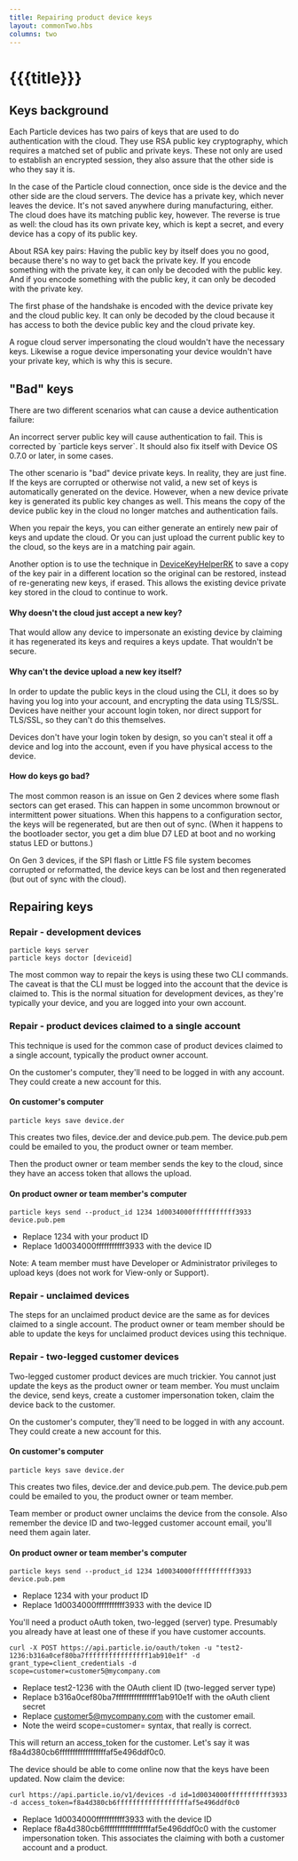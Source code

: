```yaml
---
title: Repairing product device keys
layout: commonTwo.hbs
columns: two
---
```


# {{{title}}}

## Keys background

Each Particle devices has two pairs of keys that are used to do authentication with the cloud. They use RSA public key cryptography, which requires a matched set of public and private keys. These not only are used to establish an encrypted session, they also assure that the other side is who they say it is.

In the case of the Particle cloud connection, once side is the device and the other side are the cloud servers. The device has a private key, which never leaves the device. It's not saved anywhere during manufacturing, either. The cloud does have its matching public key, however. The reverse is true as well: the cloud has its own private key, which is kept a secret, and every device has a copy of its public key.

About RSA key pairs: Having the public key by itself does you no good, because there's no way to get back the private key. If you encode something with the private key, it can only be decoded with the public key. And if you encode something with the public key, it can only be decoded with the private key.

The first phase of the handshake is encoded with the device private key and the cloud public key. It can only be decoded by the cloud because it has access to both the device public key and the cloud private key.

A rogue cloud server impersonating the cloud wouldn't have the necessary keys. Likewise a rogue device impersonating your device wouldn't have your private key, which is why this is secure.

## "Bad" keys

There are two different scenarios what can cause a device authentication failure:

An incorrect server public key will cause authentication to fail. This is corrected by \`particle keys server\`. It should also fix itself with Device OS 0.7.0 or later, in some cases.

The other scenario is "bad" device private keys. In reality, they are just fine. If the keys are corrupted or otherwise not valid, a new set of keys is automatically generated on the device. However, when a new device private key is generated its public key changes as well. This means the copy of the device public key in the cloud no longer matches and authentication fails.

When you repair the keys, you can either generate an entirely new pair of keys and update the cloud. Or you can just upload the current public key to the cloud, so the keys are in a matching pair again.

Another option is to use the technique in [DeviceKeyHelperRK](https://github.com/rickkas7/DeviceKeyHelperRK) to save a copy of the key pair in a different location so the original can be restored, instead of re-generating new keys, if erased. This allows the existing device private key stored in the cloud to continue to work.

#### Why doesn't the cloud just accept a new key?

That would allow any device to impersonate an existing device by claiming it has regenerated its keys and requires a keys update. That wouldn't be secure.

#### Why can't the device upload a new key itself?

In order to update the public keys in the cloud using the CLI, it does so by having you log into your account, and encrypting the data using TLS/SSL. Devices have neither your account login token, nor direct support for TLS/SSL, so they can't do this themselves.

Devices don't have your login token by design, so you can't steal it off a device and log into the account, even if you have physical access to the device.

#### How do keys go bad?

The most common reason is an issue on Gen 2 devices where some flash sectors can get erased. This can happen in some uncommon brownout or intermittent power situations. When this happens to a configuration sector, the keys will be regenerated, but are then out of sync. (When it happens to the bootloader sector, you get a dim blue D7 LED at boot and no working status LED or buttons.)

On Gen 3 devices, if the SPI flash or Little FS file system becomes corrupted or reformatted, the device keys can be lost and then regenerated (but out of sync with the cloud).

## Repairing keys

### Repair - development devices

```
particle keys server  
particle keys doctor [deviceid]
```

The most common way to repair the keys is using these two CLI commands. The caveat is that the CLI must be logged into the account that the device is claimed to. This is the normal situation for development devices, as they're typically your device, and you are logged into your own account.

### Repair - product devices claimed to a single account

This technique is used for the common case of product devices claimed to a single account, typically the product owner account.

On the customer's computer, they'll need to be logged in with any account. They could create a new account for this.

#### On customer's computer  

```
particle keys save device.der
```

This creates two files, device.der and device.pub.pem. The device.pub.pem could be emailed to you, the product owner or team member.

Then the product owner or team member sends the key to the cloud, since they have an access token that allows the upload.

#### On product owner or team member's computer  

```
particle keys send --product_id 1234 1d0034000fffffffffff3933 device.pub.pem
```

- Replace 1234 with your product ID  
- Replace 1d0034000fffffffffff3933 with the device ID

Note: A team member must have Developer or Administrator privileges to upload keys (does not work for View-only or Support).

### Repair - unclaimed devices

The steps for an unclaimed product device are the same as for devices claimed to a single account. The product owner or team member should be able to update the keys for unclaimed product devices using this technique.

### Repair - two-legged customer devices

Two-legged customer product devices are much trickier. You cannot just update the keys as the product owner or team member. You must unclaim the device, send keys, create a customer impersonation token, claim the device back to the customer.

On the customer's computer, they'll need to be logged in with any account. They could create a new account for this.

#### On customer's computer  

```
particle keys save device.der
```

This creates two files, device.der and device.pub.pem. The device.pub.pem could be emailed to you, the product owner or team member.

Team member or product owner unclaims the device from the console. Also remember the device ID and two-legged customer account email, you'll need them again later.

#### On product owner or team member's computer  

```
particle keys send --product_id 1234 1d0034000fffffffffff3933 device.pub.pem
```

- Replace 1234 with your product ID  
- Replace 1d0034000fffffffffff3933 with the device ID

You'll need a product oAuth token, two-legged (server) type. Presumably you already have at least one of these if you have customer accounts.

```
curl -X POST https://api.particle.io/oauth/token -u "test2-1236:b316a0cef80ba7ffffffffffffffff1ab910e1f" -d grant_type=client_credentials -d scope=customer=customer5@mycompany.com
```

* Replace test2-1236 with the OAuth client ID (two-legged server type)  
* Replace b316a0cef80ba7ffffffffffffffff1ab910e1f with the oAuth client secret  
* Replace customer5@mycompany.com with the customer email.   
* Note the weird scope=customer= syntax, that really is correct.

This will return an access\_token for the customer. Let's say it was f8a4d380cb6ffffffffffffffffffaf5e496ddf0c0.

The device should be able to come online now that the keys have been updated. Now claim the device:

```
curl https://api.particle.io/v1/devices -d id=1d0034000fffffffffff3933 -d access_token=f8a4d380cb6ffffffffffffffffffaf5e496ddf0c0
```

- Replace 1d0034000fffffffffff3933 with the device ID  
- Replace f8a4d380cb6ffffffffffffffffffaf5e496ddf0c0 with the customer impersonation token. This associates the claiming with both a customer account and a product.
